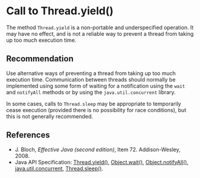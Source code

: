# Call to Thread.yield()
The method `Thread.yield` is a non-portable and underspecified operation. It may have no effect, and is not a reliable way to prevent a thread from taking up too much execution time.


## Recommendation
Use alternative ways of preventing a thread from taking up too much execution time. Communication between threads should normally be implemented using some form of waiting for a notification using the `wait` and `notifyAll` methods or by using the `java.util.concurrent` library.

In some cases, calls to `Thread.sleep` may be appropriate to temporarily cease execution (provided there is no possibility for race conditions), but this is not generally recommended.


## References
* J. Bloch, *Effective Java (second edition)*, Item 72. Addison-Wesley, 2008.
* Java API Specification: [Thread.yield()](https://docs.oracle.com/en/java/javase/11/docs/api/java.base/java/lang/Thread.html#yield()), [Object.wait()](https://docs.oracle.com/en/java/javase/11/docs/api/java.base/java/lang/Object.html#wait()), [Object.notifyAll()](https://docs.oracle.com/en/java/javase/11/docs/api/java.base/java/lang/Object.html#notifyAll()), [java.util.concurrent](https://docs.oracle.com/en/java/javase/11/docs/api/java.base/java/util/concurrent/package-summary.html), [Thread.sleep()](https://docs.oracle.com/en/java/javase/11/docs/api/java.base/java/lang/Thread.html#sleep(long)).
